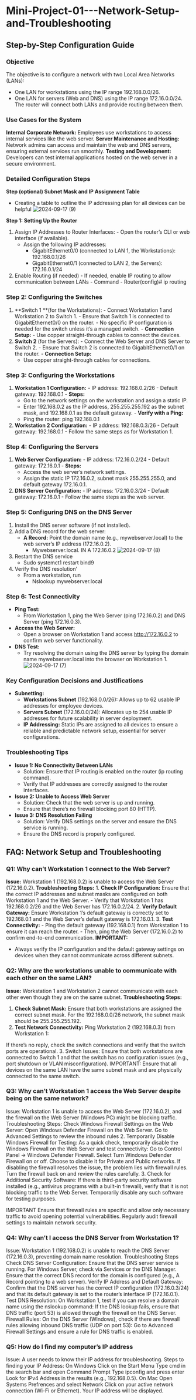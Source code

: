 # Mini-Project-01---Network-Setup-and-Troubleshooting
## Step-by-Step Configuration Guide

### Objective 
The objective is to configure a network with two Local Area Networks (LANs):
  - One LAN for workstations using the IP range 192.168.0.0/26.
  - One LAN for servers (Web and DNS) using the IP range 172.16.0.0/24. The router will connect both LANs and provide routing between them.

### Use Cases for the System 

**Internal Corporate Network:** Employees use workstations to access internal services like the web server.
**Server Maintenance and Hosting:** Network admins can access and maintain the web and DNS servers, ensuring external services run smoothly.
**Testing and Development:** Developers can test internal applications hosted on the web server in a secure environment.


### Detailed Configuration Steps

**Step (optional) Subnet Mask and IP Assignment Table**
  - Creating a table to outline the IP addressing plan for all devices can be helpful
![2024-09-17 (9)](https://github.com/user-attachments/assets/2f962210-9e99-4188-809c-c85b92e1dd8a)


**Step 1: Setting Up the Router**
  1. Assign IP Addresses to Router Interfaces:
    - Open the router’s CLI or web interface (if available).
     - Assign the following IP addresses:
          - GigabitEthernet0/0 (connected to LAN 1, the Workstations): 192.168.0.1/26
          - GigabitEthernet0/1 (connected to LAN 2, the Servers): 172.16.0.1/24
  2. Enable Routing (if needed)
    - If needed, enable IP routing to allow communication between LANs
    - Command
          - Router(config)# ip routing

### Step 2: Configuring the Switches
  1. **Switch 1 **(for the Workstations):
    - Connect Workstation 1 and Workstation 2 to Switch 1.
    - Ensure that Switch 1 is connected to GigabitEthernet0/0 on the router.
    - No specific IP configuration is needed for the switch unless it’s a managed switch.
    - **Connection Setup:**
         - Use copper straight-through cables to connect the devices.
  2. **Switch 2** (for the Servers):
    - Connect the Web Server and DNS Server to Switch 2.
    - Ensure that Switch 2 is connected to GigabitEthernet0/1 on the router.
    - **Connection Setup:**
        - Use copper straight-through cables for connections.

### Step 3: Configuring the Workstations
  1. **Workstation 1 Configuration:**
    - IP address: 192.168.0.2/26
    - Default gateway: 192.168.0.1
    - **Steps:**
        - Go to the network settings on the workstation and assign a static IP.
        - Enter 192.168.0.2 as the IP address, 255.255.255.192 as the subnet mask, and 192.168.0.1 as the default gateway.
    - **Verify with a Ping:**
        - Ping the router: ping 192.168.0.1
  2. **Workstation 2 Configuration:**
    - IP address: 192.168.0.3/26
    - Default gateway: 192.168.0.1
    - Follow the same steps as for Workstation 1.

### Step 4: Configuring the Servers
  1. **Web Server Configuration:**
    - IP address: 172.16.0.2/24
    - Default gateway: 172.16.0.1
    - **Steps:**
        - Access the web server’s network settings.
        - Assign the static IP 172.16.0.2, subnet mask 255.255.255.0, and default gateway 172.16.0.1.
  2. **DNS Server Configuration:**
    - IP address: 172.16.0.3/24
    - Default gateway: 172.16.0.1
    - Follow the same steps as the web server.

### Step 5: Configuring DNS on the DNS Server
  1. Install the DNS server software (if not installed).
  2. Add a DNS record for the web server:
      - **A Record:** Point the domain name (e.g., mywebserver.local) to the web server’s IP address (172.16.0.2).
        - Mywebserver.local.      IN A    172.16.0.2
 ![2024-09-17 (8)](https://github.com/user-attachments/assets/a3f4b154-6ce2-4d0c-9769-28255d41f264)
   3. Restart the DNS service
      - Sudo systemct1 restart bind9
  4. Verify the DNS resolution’
      - From a workstation, run
        - Nslookup mywebserver.local

### Step 6: Test Connectivity
  - **Ping Test:**
      - From Workstation 1, ping the Web Server (ping 172.16.0.2) and DNS Server (ping 172.16.0.3).
  - **Access the Web Server:**
      - Open a browser on Workstation 1 and access http://172.16.0.2 to confirm web server functionality.
  - **DNS Test:**
      - Try resolving the domain using the DNS server by typing the domain name mywebserver.local into the browser on Workstation 1.
![2024-09-17 (7)](https://github.com/user-attachments/assets/a731dfc6-4cd1-4fdf-bfb1-23476f060ae5)


### Key Configuration Decisions and Justifications 
  - **Subnetting:**
      - **Workstations Subnet** (192.168.0.0/26): Allows up to 62 usable IP addresses for employee devices.
      - **Servers Subnet** (172.16.0.0/24): Allocates up to 254 usable IP addresses for future scalability in server deployment.
      - **IP Addressing:** Static IPs are assigned to all devices to ensure a reliable and predictable network setup, essential for server configurations.



### Troubleshooting Tips 
  - **Issue 1: No Connectivity Between LANs**
      - Solution: Ensure that IP routing is enabled on the router (ip routing command).
      - Verify that IP addresses are correctly assigned to the router interfaces.
  - **Issue 2: Unable to Access Web Server**
      - Solution: Check that the web server is up and running.
      - Ensure that there’s no firewall blocking port 80 (HTTP).
  - **Issue 3: DNS Resolution Failing**
      - Solution: Verify DNS settings on the server and ensure the DNS service is running.
      - Ensure the DNS record is properly configured.
   






## FAQ: Network Setup and Troubleshooting

### Q1: Why can’t Workstation 1 connect to the Web Server?
**Issue:** Workstation 1 (192.168.0.2) is unable to access the Web Server (172.16.0.2).
**Troubleshooting Steps:**
      1. **Check IP Configuration:** Ensure that the correct IP addresses and subnet masks are configured on both Workstation 1 and the Web Server.
        - Verify that Workstation 1 has 192.168.0.2/26 and the Web Server has 172.16.0.2/24.
      2. **Verify Default Gateway:** Ensure Workstation 1’s default gateway is correctly set to 192.168.0.1 and the Web Server’s default gateway is 172.16.0.1.
      3. **Test Connectivity:**
        - Ping the default gateway (192.168.0.1) from Workstation 1 to ensure it can reach the router.
        - Then, ping the Web Server (172.16.0.2) to confirm end-to-end communication.
**IMPORTANT:**
  - Always verify the IP configuration and the default gateway settings on devices when they cannot communicate across different subnets.


### Q2: Why are the workstations unable to communicate with each other on the same LAN?
**Issue:** Workstation 1 and Workstation 2 cannot communicate with each other even though they are on the same subnet.
**Troubleshooting Steps:**
  1. **Check Subnet Mask:** Ensure that both workstations are assigned the correct subnet mask. For the 192.168.0.0/26 network, the subnet mask should be 255.255.255.192.
  2. **Test Network Connectivity:** Ping Workstation 2 (192.168.0.3) from Workstation 1:



If there’s no reply, check the switch connections and verify that the switch ports are operational.
  3.   Switch Issues: Ensure that both workstations are connected to Switch 1 and that the switch has no configuration issues (e.g., port shutdown or VLAN misconfiguration).
IMPORTANT:
Ensure that all devices on the same LAN have the same subnet mask and are physically connected to the same switch.

### Q3: Why can’t Workstation 1 access the Web Server despite being on the same network?
Issue:
Workstation 1 is unable to access the Web Server (172.16.0.2), and the firewall on the Web Server (Windows PC) might be blocking traffic.
Troubleshooting Steps:
Check Windows Firewall Settings on the Web Server:
Open Windows Defender Firewall on the Web Server.
Go to Advanced Settings to review the inbound rules
      2.    Temporarily Disable Windows Firewall for Testing:
As a quick check, temporarily disable the Windows Firewall on the Web Server and test connectivity:
Go to Control Panel → Windows Defender Firewall.
Select Turn Windows Defender Firewall on or off.
Choose to disable it for Private and Public networks.
If disabling the firewall resolves the issue, the problem lies with firewall rules. Turn the firewall back on and review the rules carefully.
      3.  Check for Additional Security Software:
If there is third-party security software installed (e.g., antivirus programs with a built-in firewall), verify that it is not blocking traffic to the Web Server. Temporarily disable any such software for testing purposes.

IMPORTANT
Ensure that firewall rules are specific and allow only necessary traffic to avoid opening potential vulnerabilities. Regularly audit firewall settings to maintain network security.

### Q4: Why can’t I access the DNS Server from Workstation 1?
Issue: Workstation 1 (192.168.0.2) is unable to reach the DNS Server (172.16.0.3), preventing domain name resolution.
Troubleshooting Steps
Check DNS Server Configuration:
Ensure that the DNS server service is running. For Windows Server, check via Services or the DNS Manager.
Ensure that the correct DNS record for the domain is configured (e.g., A Record pointing to a web server).
Verify IP Address and Default Gateway:
Confirm that the DNS server has the correct IP configuration (172.16.0.3/24) and that its default gateway is set to the router’s interface IP (172.16.0.1).
Test DNS Resolution:
On Workstation 1, test if you can resolve a domain name using the nslookup command:
If the DNS lookup fails, ensure that DNS traffic (port 53) is allowed through the firewall on the DNS Server.
Firewall Rules:
On the DNS Server (Windows), check if there are firewall rules allowing inbound DNS traffic (UDP on port 53):
Go to Advanced Firewall Settings and ensure a rule for DNS traffic is enabled.




### Q5: How do I find my computer’s IP address
Issue: A user needs to know their IP address for troubleshooting.
Steps to finding your IP Address:
On Windows
Click on the Start Menu
Type cmd in the search bar and open Command Prompt
Type ipconfig and press enter
Look for IPv4 Address in the results (e.g., 192.168.0.5).
On Mac
Open Systems Prefrences and select Network
Click on your active network connection (Wi-Fi or Ethernet).
Your IP address will be displayed.






  




